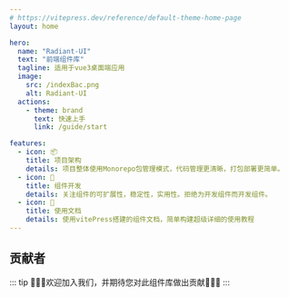 ```yaml
---
# https://vitepress.dev/reference/default-theme-home-page
layout: home

hero:
  name: "Radiant-UI"
  text: "前端组件库"
  tagline: 适用于vue3桌面端应用
  image:
    src: /indexBac.png
    alt: Radiant-UI
  actions:
    - theme: brand
      text: 快速上手
      link: /guide/start

features:
  - icon: 📦️
    title: 项目架构
    details: 项目整体使用Monorepo包管理模式，代码管理更清晰，打包部署更简单。
  - icon: 🔨
    title: 组件开发
    details: 关注组件的可扩展性，稳定性，实用性。拒绝为开发组件而开发组件。
  - icon: 📝
    title: 使用文档
    details: 使用vitePress搭建的组件文档，简单构建超级详细的使用教程
---
```


<script setup>
import { VPTeamMembers } from 'vitepress/theme'
const members = [
  {
    avatar: '/avator_boy1.png',
    name: 'yangang',
    title: 'Creator',
    links: [
      { icon: 'github', link: 'https://github.com/OVYVO' }
    ]
  },
  {
    avatar: '/avator_girl1.png',
    name: '...',
    title: 'Developer',
    links: [
      { icon: 'github', link: '' }
    ]
  },
  {
    avatar: '/avator_boy2.png',
    name: '...',
    title: 'Developer',
    links: [
      { icon: 'github', link: '' }
    ]
  }
]
</script>

## 贡献者

::: tip
🎉🎉🎉欢迎加入我们，并期待您对此组件库做出贡献🎉🎉🎉
:::

<VPTeamMembers size="small" :members="members" />

